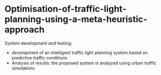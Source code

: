 # Optimisation-of-traffic-light-planning-using-a-meta-heuristic-approach
System development and testing:
 - development of an intelligent traffic light planning system based on predictive traffic conditions
 - Analysis of results: the proposed system is analyzed using urban traffic simulations
